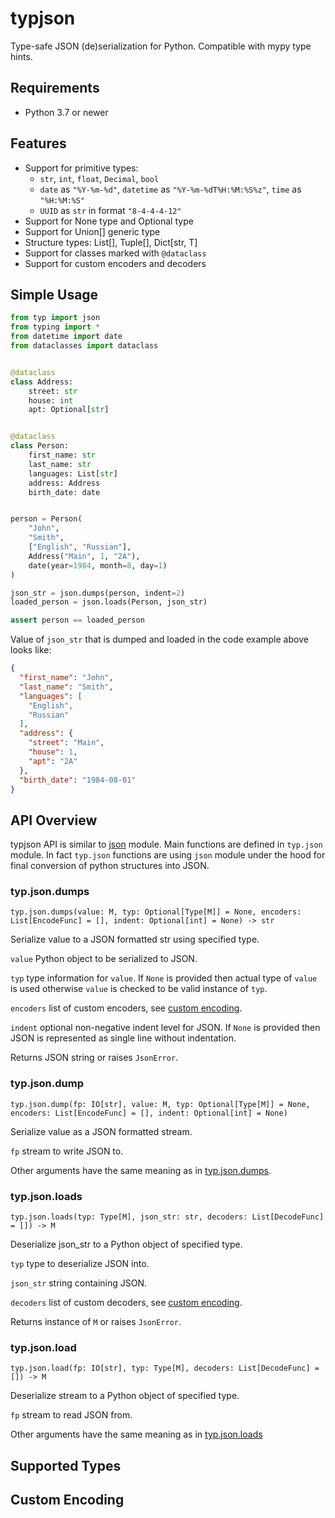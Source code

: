 # typjson

Type-safe JSON (de)serialization for Python. Compatible with mypy type hints.

## Requirements

* Python 3.7 or newer

## Features

* Support for primitive types:
    * `str`, `int`, `float`, `Decimal`, `bool`
    * `date` as `"%Y-%m-%d"`, `datetime` as `"%Y-%m-%dT%H:%M:%S%z"`, `time` as `"%H:%M:%S"`
    * `UUID` as `str` in format `"8-4-4-4-12"`
* Support for None type and Optional type
* Support for Union[] generic type
* Structure types: List[], Tuple[], Dict[str, T]
* Support for classes marked with `@dataclass`
* Support for custom encoders and decoders

## Simple Usage

```python
from typ import json
from typing import *
from datetime import date
from dataclasses import dataclass


@dataclass
class Address:
    street: str
    house: int
    apt: Optional[str]


@dataclass
class Person:
    first_name: str
    last_name: str
    languages: List[str]
    address: Address
    birth_date: date


person = Person(
    "John",
    "Smith",
    ["English", "Russian"],
    Address("Main", 1, "2A"),
    date(year=1984, month=8, day=1)
)

json_str = json.dumps(person, indent=2)
loaded_person = json.loads(Person, json_str)

assert person == loaded_person
```

Value of `json_str` that is dumped and loaded in the code example above looks like:
```json
{
  "first_name": "John",
  "last_name": "Smith",
  "languages": [
    "English",
    "Russian"
  ],
  "address": {
    "street": "Main",
    "house": 1,
    "apt": "2A"
  },
  "birth_date": "1984-08-01"
}
```

## API Overview

typjson API is similar to [json](https://docs.python.org/3/library/json.html) module. Main functions are defined in `typ.json` module. In fact `typ.json` functions are using `json` module under the hood for final conversion of python structures into JSON.

### typ.json.dumps

`typ.json.dumps(value: M, typ: Optional[Type[M]] = None, encoders: List[EncodeFunc] = [], indent: Optional[int] = None) -> str`

Serialize value to a JSON formatted str using specified type.

`value` Python object to be serialized to JSON.

`typ` type information for `value`. If `None` is provided then actual type of `value` is used otherwise `value` is checked to be valid instance of `typ`.

`encoders` list of custom encoders, see [custom encoding](#custom-encoding).

`indent` optional non-negative indent level for JSON. If `None` is provided then JSON is represented as single line without indentation.

Returns JSON string or raises `JsonError`.

### typ.json.dump

`typ.json.dump(fp: IO[str], value: M, typ: Optional[Type[M]] = None, encoders: List[EncodeFunc] = [], indent: Optional[int] = None)`

Serialize value as a JSON formatted stream.

`fp` stream to write JSON to.

Other arguments have the same meaning as in [typ.json.dumps](#typ-json-dumps).

### typ.json.loads

`typ.json.loads(typ: Type[M], json_str: str, decoders: List[DecodeFunc] = []) -> M`

Deserialize json_str to a Python object of specified type.

`typ` type to deserialize JSON into.

`json_str` string containing JSON.

`decoders` list of custom decoders, see [custom encoding](#custom-encoding).

Returns instance of `M` or raises `JsonError`.

### typ.json.load

`typ.json.load(fp: IO[str], typ: Type[M], decoders: List[DecodeFunc] = []) -> M`

Deserialize stream to a Python object of specified type.

`fp` stream to read JSON from.

Other arguments have the same meaning as in [typ.json.loads](#typ-json-loads)

## Supported Types

## Custom Encoding
